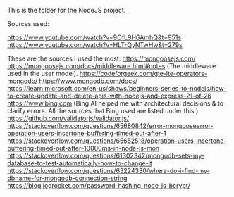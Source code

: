 This is the folder for the NodeJS project.

Sources used:

https://www.youtube.com/watch?v=9OfL9H6AmhQ&t=951s 
https://www.youtube.com/watch?v=HLT-QyNTwHw&t=279s

These are the sources I used the most:
https://mongoosejs.com/
https://mongoosejs.com/docs/middleware.html#notes (The middleware used in the user model).
https://codeforgeek.com/gte-lte-operators-mongodb/
https://www.mongodb.com/docs/
https://learn.microsoft.com/en-us/shows/beginners-series-to-nodejs/how-to-create-update-and-delete-apis-with-nodejs-and-express-21-of-26
https://www.bing.com (Bing AI helped me with architectural decisions & to clarify errors. All the sources that Bing used are listed under this.)
https://github.com/validatorjs/validator.js/
https://stackoverflow.com/questions/65680842/error-mongooseerror-operation-users-insertone-buffering-timed-out-after-1
https://stackoverflow.com/questions/65652518/operation-users-insertone-buffering-timed-out-after-10000ms-in-node-js-mon
https://stackoverflow.com/questions/61302342/mongodb-sets-my-database-to-test-automatically-how-to-change-it
https://stackoverflow.com/questions/63224330/where-do-i-find-my-dbname-for-mongodb-connection-string
https://blog.logrocket.com/password-hashing-node-js-bcrypt/
